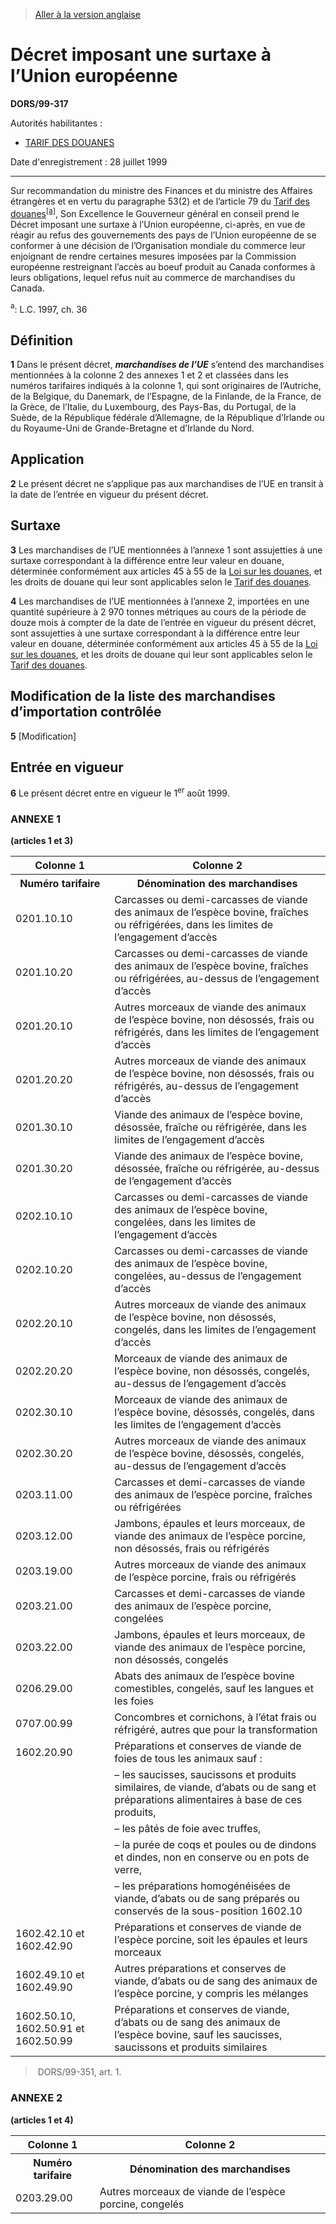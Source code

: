> [Aller à la version anglaise](/en/Regulations/Statutory%20Orders%20and%20Regulations/99/317.md)

# Décret imposant une surtaxe à l’Union européenne

**DORS/99-317**

Autorités habilitantes : 
- [TARIF DES DOUANES](/fr/Lois/Lois%20du%20Canada/1997/ch.%2036.md)

Date d'enregistrement : 28 juillet 1999

----------

Sur recommandation du ministre des Finances et du ministre des Affaires étrangères et en vertu du paragraphe 53(2) et de l’article 79 du [Tarif des douanes](/fr/Lois/Lois%20du%20Canada/1997/ch.%2036.md)<sup><a href='#nbp_DORS_99-317_FR_hq_5182'>[a]</a></sup>, Son Excellence le Gouverneur général en conseil prend le Décret imposant une surtaxe à l’Union européenne, ci-après, en vue de réagir au refus des gouvernements des pays de l’Union européenne de se conformer à une décision de l’Organisation mondiale du commerce leur enjoignant de rendre certaines mesures imposées par la Commission européenne restreignant l’accès au boeuf produit au Canada conformes à leurs obligations, lequel refus nuit au commerce de marchandises du Canada.

<a name='nbp_DORS_99-317_FR_hq_5182'><sup>a</sup></a>: L.C. 1997, ch. 36<br />




## Définition


**1** Dans le présent décret, ***marchandises de l’UE*** s’entend des marchandises mentionnées à la colonne 2 des annexes 1 et 2 et classées dans les numéros tarifaires indiqués à la colonne 1, qui sont originaires de l’Autriche, de la Belgique, du Danemark, de l’Espagne, de la Finlande, de la France, de la Grèce, de l’Italie, du Luxembourg, des Pays-Bas, du Portugal, de la Suède, de la République fédérale d’Allemagne, de la République d’Irlande ou du Royaume-Uni de Grande-Bretagne et d’Irlande du Nord.




## Application


**2** Le présent décret ne s’applique pas aux marchandises de l’UE en transit à la date de l’entrée en vigueur du présent décret.




## Surtaxe


**3** Les marchandises de l’UE mentionnées à l’annexe 1 sont assujetties à une surtaxe correspondant à la différence entre leur valeur en douane, déterminée conformément aux articles 45 à 55 de la [Loi sur les douanes](/fr/Lois/Lois%20du%20Canada/1985/ch.%201%20(2e%20suppl.).md), et les droits de douane qui leur sont applicables selon le [Tarif des douanes](/fr/Lois/Lois%20du%20Canada/1997/ch.%2036.md).



**4** Les marchandises de l’UE mentionnées à l’annexe 2, importées en une quantité supérieure à 2 970 tonnes métriques au cours de la période de douze mois à compter de la date de l’entrée en vigueur du présent décret, sont assujetties à une surtaxe correspondant à la différence entre leur valeur en douane, déterminée conformément aux articles 45 à 55 de la [Loi sur les douanes](/fr/Lois/Lois%20du%20Canada/1985/ch.%201%20(2e%20suppl.).md), et les droits de douane qui leur sont applicables selon le [Tarif des douanes](/fr/Lois/Lois%20du%20Canada/1997/ch.%2036.md).




## Modification de la liste des marchandises d’importation contrôlée


**5** [Modification]




## Entrée en vigueur


**6** Le présent décret entre en vigueur le 1<sup>er</sup> août 1999.




### **ANNEXE 1** 
**(articles 1 et 3)**
<table>
<tr>
<th>Colonne 1</th>
<th>Colonne 2</th>
</tr>
<tr>
<th>Numéro tarifaire</th>
<th>Dénomination des marchandises</th>
</tr>
<tr>
<td>0201.10.10</td>
<td>Carcasses ou demi-carcasses de viande des animaux de l’espèce bovine, fraîches ou réfrigérées, dans les limites de l’engagement d’accès</td>
</tr>
<tr>
<td>0201.10.20</td>
<td>Carcasses ou demi-carcasses de viande des animaux de l’espèce bovine, fraîches ou réfrigérées, au-dessus de l’engagement d’accès</td>
</tr>
<tr>
<td>0201.20.10</td>
<td>Autres morceaux de viande des animaux de l’espèce bovine, non désossés, frais ou réfrigérés, dans les limites de l’engagement d’accès</td>
</tr>
<tr>
<td>0201.20.20</td>
<td>Autres morceaux de viande des animaux de l’espèce bovine, non désossés, frais ou réfrigérés, au-dessus de l’engagement d’accès</td>
</tr>
<tr>
<td>0201.30.10</td>
<td>Viande des animaux de l’espèce bovine, désossée, fraîche ou réfrigérée, dans les limites de l’engagement d’accès</td>
</tr>
<tr>
<td>0201.30.20</td>
<td>Viande des animaux de l’espèce bovine, désossée, fraîche ou réfrigérée, au-dessus de l’engagement d’accès</td>
</tr>
<tr>
<td>0202.10.10</td>
<td>Carcasses ou demi-carcasses de viande des animaux de l’espèce bovine, congelées, dans les limites de l’engagement d’accès</td>
</tr>
<tr>
<td>0202.10.20</td>
<td>Carcasses ou demi-carcasses de viande des animaux de l’espèce bovine, congelées, au-dessus de l’engagement d’accès</td>
</tr>
<tr>
<td>0202.20.10</td>
<td>Autres morceaux de viande des animaux de l’espèce bovine, non désossés, congelés, dans les limites de l’engagement d’accès</td>
</tr>
<tr>
<td>0202.20.20</td>
<td>Morceaux de viande des animaux de l’espèce bovine, non désossés, congelés, au-dessus de l’engagement d’accès</td>
</tr>
<tr>
<td>0202.30.10</td>
<td>Morceaux de viande des animaux de l’espèce bovine, désossés, congelés, dans les limites de l’engagement d’accès</td>
</tr>
<tr>
<td>0202.30.20</td>
<td>Autres morceaux de viande des animaux de l’espèce bovine, désossés, congelés, au-dessus de l’engagement d’accès</td>
</tr>
<tr>
<td>0203.11.00</td>
<td>Carcasses et demi-carcasses de viande des animaux de l’espèce porcine, fraîches ou réfrigérées</td>
</tr>
<tr>
<td>0203.12.00</td>
<td>Jambons, épaules et leurs morceaux, de viande des animaux de l’espèce porcine, non désossés, frais ou réfrigérés</td>
</tr>
<tr>
<td>0203.19.00</td>
<td>Autres morceaux de viande des animaux de l’espèce porcine, frais ou réfrigérés</td>
</tr>
<tr>
<td>0203.21.00</td>
<td>Carcasses et demi-carcasses de viande des animaux de l’espèce porcine, congelées</td>
</tr>
<tr>
<td>0203.22.00</td>
<td>Jambons, épaules et leurs morceaux, de viande des animaux de l’espèce porcine, non désossés, congelés</td>
</tr>
<tr>
<td>0206.29.00</td>
<td>Abats des animaux de l’espèce bovine comestibles, congelés, sauf les langues et les foies</td>
</tr>
<tr>
<td>0707.00.99</td>
<td>Concombres et cornichons, à l’état frais ou réfrigéré, autres que pour la transformation</td>
</tr>
<tr>
<td>1602.20.90</td>
<td>Préparations et conserves de viande de foies de tous les animaux sauf :</td>
</tr>
<tr>
<td></td>
<td>– les saucisses, saucissons et produits similaires, de viande, d’abats ou de sang et préparations alimentaires à base de ces produits,</td>
</tr>
<tr>
<td></td>
<td>– les pâtés de foie avec truffes,</td>
</tr>
<tr>
<td></td>
<td>– la purée de coqs et poules ou de dindons et dindes, non en conserve ou en pots de verre,</td>
</tr>
<tr>
<td></td>
<td>– les préparations homogénéisées de viande, d’abats ou de sang préparés ou conservés de la sous-position 1602.10</td>
</tr>
<tr>
<td>1602.42.10 et 1602.42.90</td>
<td>Préparations et conserves de viande de l’espèce porcine, soit les épaules et leurs morceaux</td>
</tr>
<tr>
<td>1602.49.10 et 1602.49.90</td>
<td>Autres préparations et conserves de viande, d’abats ou de sang des animaux de l’espèce porcine, y compris les mélanges</td>
</tr>
<tr>
<td>1602.50.10, 1602.50.91 et 1602.50.99</td>
<td>Préparations et conserves de viande, d’abats ou de sang des animaux de l’espèce bovine, sauf les saucisses, saucissons et produits similaires</td>
</tr>
</table>

>  DORS/99-351, art. 1.




### **ANNEXE 2** 
**(articles 1 et 4)**
<table>
<tr>
<th>Colonne 1</th>
<th>Colonne 2</th>
</tr>
<tr>
<th>Numéro tarifaire</th>
<th>Dénomination des marchandises</th>
</tr>
<tr>
<td>0203.29.00</td>
<td>Autres morceaux de viande de l’espèce porcine, congelés</td>
</tr>
</table>


